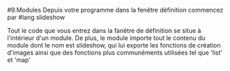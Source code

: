 #9.Modules
Depuis votre programme dans la fenêtre définition commencez par
\#lang slideshow

Tout le code que vous entrez dans la fanêtre de définition se situe à 
l'intérieur d'un module. De plus, le module importe tout le contenu du 
module dont le nom est slideshow, qui lui exporte les fonctions de création 
d'images ainsi que des fonctions plus communéments utilisées tel que
'list' et 'map'
